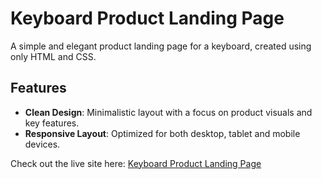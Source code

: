 # Keyboard Product Landing Page

A simple and elegant product landing page for a keyboard, created using only HTML and CSS.

## Features

- **Clean Design**: Minimalistic layout with a focus on product visuals and key features.
- **Responsive Layout**: Optimized for both desktop, tablet and mobile devices.

Check out the live site here: [Keyboard Product Landing Page]( https://anant-02.github.io/ProductLandingPage/)

